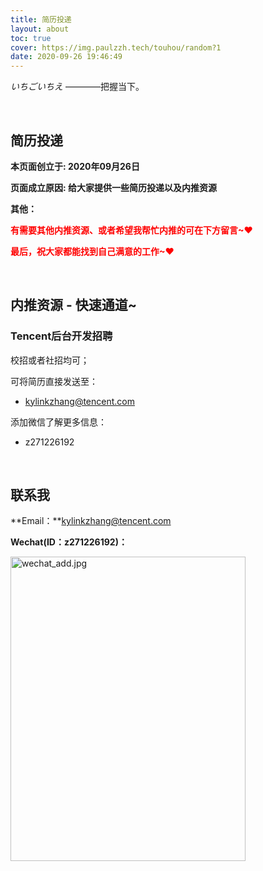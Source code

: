 ```yaml
---
title: 简历投递
layout: about
toc: true
cover: https://img.paulzzh.tech/touhou/random?1
date: 2020-09-26 19:46:49
---
```


*いちごいちえ*  ————把握当下。

<BR/>

## 简历投递

**本页面创立于: 2020年09月26日**

**页面成立原因: 给大家提供一些简历投递以及内推资源**

**其他：**

<font color="#f00">**有需要其他内推资源、或者希望我帮忙内推的可在下方留言~♥**</font>

<font color="#f00">**最后，祝大家都能找到自己满意的工作~♥**</font>

<BR/>

## 内推资源 - 快速通道~

### Tencent后台开发招聘

校招或者社招均可；

可将简历直接发送至：

-   kylinkzhang@tencent.com

添加微信了解更多信息：

-   z271226192

<BR/>

## 联系我

**Email：**kylinkzhang@tencent.com

**Wechat(ID：z271226192)：**

 <img src="https://raw.gitmirror.com/JasonkayZK/blog_static/master/images/wechat_add.jpg" width = "376" height = "487" alt="wechat_add.jpg" align="center" />

<br/>



